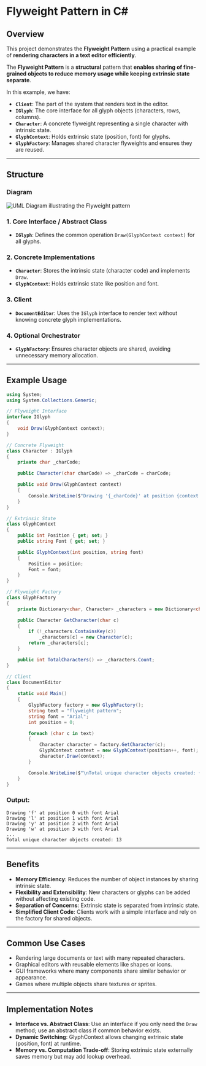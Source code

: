 # **Flyweight Pattern** in **C#**

## Overview

This project demonstrates the **Flyweight Pattern** using a practical example of **rendering characters in a text editor efficiently**.

The **Flyweight Pattern** is a **structural** pattern that **enables sharing of fine-grained objects to reduce memory usage while keeping extrinsic state separate**.

In this example, we have:

* **`Client`**: The part of the system that renders text in the editor.
* **`IGlyph`**: The core interface for all glyph objects (characters, rows, columns).
* **`Character`**: A concrete flyweight representing a single character with intrinsic state.
* **`GlyphContext`**: Holds extrinsic state (position, font) for glyphs.
* **`GlyphFactory`**: Manages shared character flyweights and ensures they are reused.

---

## Structure

### Diagram

![UML Diagram illustrating the Flyweight pattern](diagram_placeholder.png)

### 1. Core Interface / Abstract Class

* **`IGlyph`**: Defines the common operation `Draw(GlyphContext context)` for all glyphs.

### 2. Concrete Implementations

* **`Character`**: Stores the intrinsic state (character code) and implements `Draw`.
* **`GlyphContext`**: Holds extrinsic state like position and font.

### 3. Client

* **`DocumentEditor`**: Uses the `IGlyph` interface to render text without knowing concrete glyph implementations.

### 4. Optional Orchestrator

* **`GlyphFactory`**: Ensures character objects are shared, avoiding unnecessary memory allocation.

---

## Example Usage

```csharp
using System;
using System.Collections.Generic;

// Flyweight Interface
interface IGlyph
{
    void Draw(GlyphContext context);
}

// Concrete Flyweight
class Character : IGlyph
{
    private char _charCode;

    public Character(char charCode) => _charCode = charCode;

    public void Draw(GlyphContext context)
    {
        Console.WriteLine($"Drawing '{_charCode}' at position {context.Position} with font {context.Font}");
    }
}

// Extrinsic State
class GlyphContext
{
    public int Position { get; set; }
    public string Font { get; set; }

    public GlyphContext(int position, string font)
    {
        Position = position;
        Font = font;
    }
}

// Flyweight Factory
class GlyphFactory
{
    private Dictionary<char, Character> _characters = new Dictionary<char, Character>();

    public Character GetCharacter(char c)
    {
        if (!_characters.ContainsKey(c))
            _characters[c] = new Character(c);
        return _characters[c];
    }

    public int TotalCharacters() => _characters.Count;
}

// Client
class DocumentEditor
{
    static void Main()
    {
        GlyphFactory factory = new GlyphFactory();
        string text = "flyweight pattern";
        string font = "Arial";
        int position = 0;

        foreach (char c in text)
        {
            Character character = factory.GetCharacter(c);
            GlyphContext context = new GlyphContext(position++, font);
            character.Draw(context);
        }

        Console.WriteLine($"\nTotal unique character objects created: {factory.TotalCharacters()}");
    }
}
```

### Output:

```
Drawing 'f' at position 0 with font Arial
Drawing 'l' at position 1 with font Arial
Drawing 'y' at position 2 with font Arial
Drawing 'w' at position 3 with font Arial
...
Total unique character objects created: 13
```

---

## Benefits

* **Memory Efficiency**: Reduces the number of object instances by sharing intrinsic state.
* **Flexibility and Extensibility**: New characters or glyphs can be added without affecting existing code.
* **Separation of Concerns**: Extrinsic state is separated from intrinsic state.
* **Simplified Client Code**: Clients work with a simple interface and rely on the factory for shared objects.

---

## Common Use Cases

* Rendering large documents or text with many repeated characters.
* Graphical editors with reusable elements like shapes or icons.
* GUI frameworks where many components share similar behavior or appearance.
* Games where multiple objects share textures or sprites.

---

## Implementation Notes

* **Interface vs. Abstract Class**: Use an interface if you only need the `Draw` method; use an abstract class if common behavior exists.
* **Dynamic Switching**: GlyphContext allows changing extrinsic state (position, font) at runtime.
* **Memory vs. Computation Trade-off**: Storing extrinsic state externally saves memory but may add lookup overhead.
